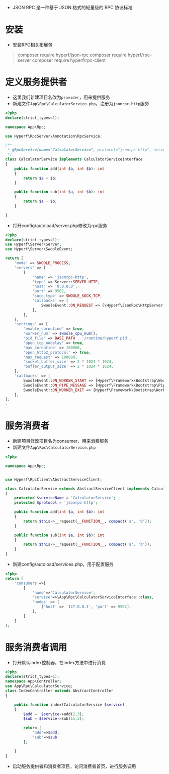 - JSON RPC 是一种基于 JSON 格式的轻量级的 RPC 协议标准
# 安装
- 安装RPC相关拓展包
>composer require hyperf/json-rpc
composer require hyperf/rpc-server
composer require hyperf/rpc-client

# 定义服务提供者
- 这里我们新建项目名改为`provider`，用来提供服务
- 新建文件`App\Rpc\CalculatorService.php`，注册为`jsonrpc-http`服务

```php
<?php
declare(strict_types=1);

namespace App\Rpc;

use Hyperf\RpcServer\Annotation\RpcService;

/**
 * @RpcService(name="CalculatorService", protocol="jsonrpc-http", server="jsonrpc-http")
 */
class CalculatorService implements CalculatorServiceInterface
{
    public function add(int $a, int $b): int
    {
        return $a + $b;
    }

    public function sub(int $a, int $b): int
    {
        return $a - $b;
    }

}
```
- 打开config/autoload/server.php修改为rpc服务

```php
<?php
declare(strict_types=1);
use Hyperf\Server\Server;
use Hyperf\Server\SwooleEvent;

return [
    'mode' => SWOOLE_PROCESS,
    'servers' => [
        [
            'name' => 'jsonrpc-http',
            'type' => Server::SERVER_HTTP,
            'host' => '0.0.0.0',
            'port' => 9502,
            'sock_type' => SWOOLE_SOCK_TCP,
            'callbacks' => [
                SwooleEvent::ON_REQUEST => [\Hyperf\JsonRpc\HttpServer::class, 'onRequest'],
            ],
        ],
    ],
    'settings' => [
        'enable_coroutine' => true,
        'worker_num' => swoole_cpu_num(),
        'pid_file' => BASE_PATH . '/runtime/hyperf.pid',
        'open_tcp_nodelay' => true,
        'max_coroutine' => 100000,
        'open_http2_protocol' => true,
        'max_request' => 100000,
        'socket_buffer_size' => 2 * 1024 * 1024,
        'buffer_output_size' => 2 * 1024 * 1024,
    ],
    'callbacks' => [
        SwooleEvent::ON_WORKER_START => [Hyperf\Framework\Bootstrap\WorkerStartCallback::class, 'onWorkerStart'],
        SwooleEvent::ON_PIPE_MESSAGE => [Hyperf\Framework\Bootstrap\PipeMessageCallback::class, 'onPipeMessage'],
        SwooleEvent::ON_WORKER_EXIT => [Hyperf\Framework\Bootstrap\WorkerExitCallback::class, 'onWorkerExit'],
    ],
];
- 
```
# 服务消费者
- 新建项目修改项目名为consumer，用来消费服务
- 新建文件`App\Rpc\CalculatorService.php`

```php
<?php

namespace App\Rpc;


use Hyperf\RpcClient\AbstractServiceClient;

class CalculatorService extends AbstractServiceClient implements CalculatorServiceInterface
{
    protected $serviceName = 'CalculatorService';
    protected $protocol = 'jsonrpc-http';

    public function add(int $a, int $b): int
    {
        return $this->__request(__FUNCTION__, compact('a', 'b'));
    }

    public function sub(int $a, int $b): int
    {
        return $this->__request(__FUNCTION__, compact('a', 'b'));
    }
}
```
- 新建config/autoload/services.php，用于配置服务

```php
<?php
return [
    'consumers'=>[
        [
            'name'=>'CalculatorService',
            'service'=>\App\Rpc\CalculatorServiceInterface::class,
            'nodes' => [
                ['host' => '127.0.0.1', 'port' => 9502],
            ],
        ]
    ]
];
```
# 服务消费者调用
- 打开默认index控制器，在index方法中进行消费

```php
<?php
declare(strict_types=1);
namespace App\Controller;
use App\Rpc\CalculatorService;
class IndexController extends AbstractController
{

    public function index(CalculatorService $service)
    {
        $add =  $service->add(2,3);
        $sub = $service->sub(15,3);

        return [
            'add'=>$add,
            'sub'=>$sub
        ];

    }
}
```

- 启动服务提供者和消费者项目，访问消费者首页，进行服务调用
